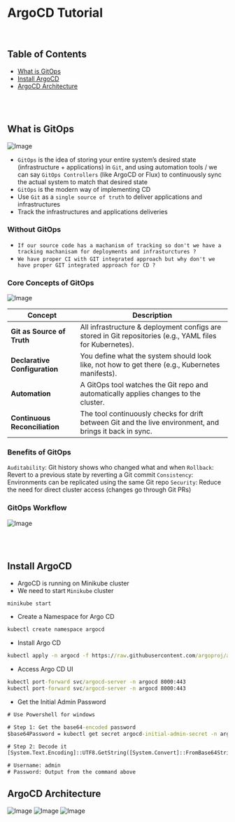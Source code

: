 # ArgoCD Tutorial

<br />

## Table of Contents
- [What is GitOps](#what-is-gitops)
- [Install ArgoCD](#install-argocd)
- [ArgoCD Architecture](#argocd-architecture)

<br />
<br />

## What is GitOps

![Image](https://res.cloudinary.com/djgwvmcdl/image/upload/v1753703925/432b611d-14e6-4dd1-a6f5-e85729648ded.png)

- `GitOps` is the idea of storing your entire system’s desired state (infrastructure + applications) in `Git`, and using automation tools / we can say `GitOps Controllers` (like ArgoCD or Flux) to continuously sync the actual system to match that desired state
- `GitOps` is the modern way of implementing CD
- Use `Git` as a `single source of truth` to deliver applications and infrastructures
- Track the infrastructures and applications deliveries

### Without GitOps
- `If our source code has a machanism of tracking so don't we have a tracking machanisam for deployments and infrasturctures ?`
- `We have proper CI with GIT integrated approach but why don't we have proper GIT integrated approach for CD ?`

### Core Concepts of GitOps

![Image](https://res.cloudinary.com/djgwvmcdl/image/upload/v1753704805/ac964152-7174-4cb3-b6f8-26635295cead.png)

| Concept                       | Description                                                                                               |
| ----------------------------- | --------------------------------------------------------------------------------------------------------- |
| **Git as Source of Truth**    | All infrastructure & deployment configs are stored in Git repositories (e.g., YAML files for Kubernetes). |
| **Declarative Configuration** | You define what the system should look like, not how to get there (e.g., Kubernetes manifests).           |
| **Automation**                | A GitOps tool watches the Git repo and automatically applies changes to the cluster.                      |
| **Continuous Reconciliation** | The tool continuously checks for drift between Git and the live environment, and brings it back in sync.  |

### Benefits of GitOps
`Auditability`: Git history shows who changed what and when
`Rollback`: Revert to a previous state by reverting a Git commit
`Consistency`: Environments can be replicated using the same Git repo
`Security`: Reduce the need for direct cluster access (changes go through Git PRs)

### GitOps Workflow

![Image](https://res.cloudinary.com/djgwvmcdl/image/upload/v1753706612/a8e7aa59-433b-4396-a816-a72a58bd611a.png)

<br />
<br />

## Install ArgoCD
- ArgoCD is running on Minikube cluster
- We need to start `Minikube` cluster
```cmd
minikube start
```
- Create a Namespace for Argo CD
```cmd
kubectl create namespace argocd
```
- Install Argo CD
```cmd
kubectl apply -n argocd -f https://raw.githubusercontent.com/argoproj/argo-cd/stable/manifests/install.yaml
```
- Access Argo CD UI
```cmd
kubectl port-forward svc/argocd-server -n argocd 8000:443
kubectl port-forward svc/argocd-server -n argocd 8000:443
```
- Get the Initial Admin Password
```cmd
# Use Powershell for windows

# Step 1: Get the base64-encoded password
$base64Password = kubectl get secret argocd-initial-admin-secret -n argocd -o jsonpath="{.data.password}"

# Step 2: Decode it
[System.Text.Encoding]::UTF8.GetString([System.Convert]::FromBase64String($base64Password))

# Username: admin
# Password: Output from the command above
```

## ArgoCD Architecture

![Image](https://res.cloudinary.com/djgwvmcdl/image/upload/v1753695564/argocd_architecture_lgxeog.webp)
![Image](https://res.cloudinary.com/djgwvmcdl/image/upload/v1753720373/61e01025-853a-4af0-a89d-e7e626ffbc0e.png)
![Image](https://res.cloudinary.com/djgwvmcdl/image/upload/v1753720537/785c2581-8aa4-40f6-8d5d-4041409fde5b.png)
